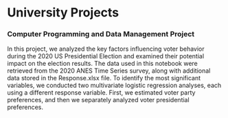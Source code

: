 # University Projects

### Computer Programming and Data Management Project 
In this project, we analyzed the key factors influencing voter behavior during the 2020 US Presidential Election and examined their potential impact on the election results. The data used in this notebook were retrieved from the 2020 ANES Time Series survey, along with additional data stored in the Response.xlsx file.
To identify the most significant variables, we conducted two multivariate logistic regression analyses, each using a different response variable. First, we estimated voter party preferences, and then we separately analyzed voter presidential preferences.

